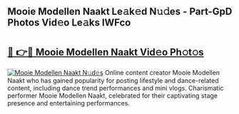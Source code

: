 ## Mooie Modellen Naakt Le𝚊k𝚎d N𝚞𝚍es - Part-GpD Photos Vid𝚎o Le𝚊ks lWFco

# <h2><a href="http://fb465x.evod.top/?m=Mooie+Modellen+Naakt">🔗 👉🔴 Mooie Modellen Naakt Vid𝚎o Ph𝚘t𝚘s</a></h2>

[![Mooie Modellen Naakt N𝚞d𝚎s](https://i.imgur.com/8V9OHl7.gif)](http://fb465x.evod.top/?m=Mooie+Modellen+Naakt)
Online content creator Mooie Modellen Naakt who has gained popularity for posting lifestyle and dance-related content, including dance trend performances and mini vlogs. Charismatic performer Mooie Modellen Naakt, celebrated for their captivating stage presence and entertaining performances. 
